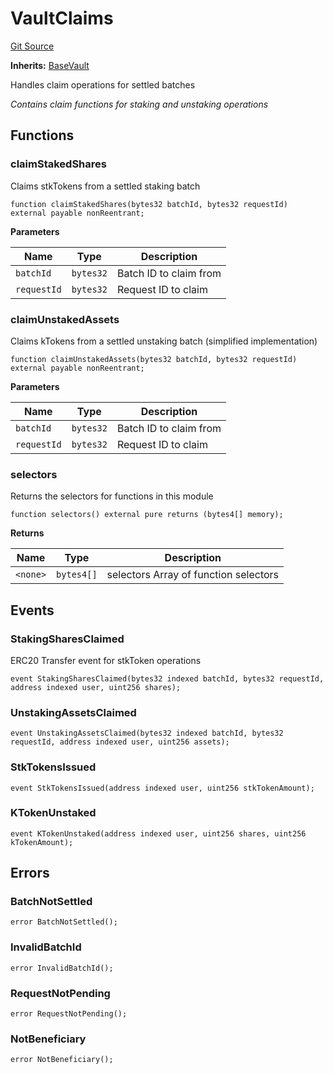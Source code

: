 # VaultClaims
[Git Source](https://github.com/VerisLabs/KAM/blob/7c4c002fe2cce8e1d11c6bc539e18f776ee440fc/src/kStakingVault/modules/VaultClaims.sol)

**Inherits:**
[BaseVault](/src/kStakingVault/base/BaseVault.sol/abstract.BaseVault.md)

Handles claim operations for settled batches

*Contains claim functions for staking and unstaking operations*


## Functions
### claimStakedShares

Claims stkTokens from a settled staking batch


```solidity
function claimStakedShares(bytes32 batchId, bytes32 requestId) external payable nonReentrant;
```
**Parameters**

|Name|Type|Description|
|----|----|-----------|
|`batchId`|`bytes32`|Batch ID to claim from|
|`requestId`|`bytes32`|Request ID to claim|


### claimUnstakedAssets

Claims kTokens from a settled unstaking batch (simplified implementation)


```solidity
function claimUnstakedAssets(bytes32 batchId, bytes32 requestId) external payable nonReentrant;
```
**Parameters**

|Name|Type|Description|
|----|----|-----------|
|`batchId`|`bytes32`|Batch ID to claim from|
|`requestId`|`bytes32`|Request ID to claim|


### selectors

Returns the selectors for functions in this module


```solidity
function selectors() external pure returns (bytes4[] memory);
```
**Returns**

|Name|Type|Description|
|----|----|-----------|
|`<none>`|`bytes4[]`|selectors Array of function selectors|


## Events
### StakingSharesClaimed
ERC20 Transfer event for stkToken operations


```solidity
event StakingSharesClaimed(bytes32 indexed batchId, bytes32 requestId, address indexed user, uint256 shares);
```

### UnstakingAssetsClaimed

```solidity
event UnstakingAssetsClaimed(bytes32 indexed batchId, bytes32 requestId, address indexed user, uint256 assets);
```

### StkTokensIssued

```solidity
event StkTokensIssued(address indexed user, uint256 stkTokenAmount);
```

### KTokenUnstaked

```solidity
event KTokenUnstaked(address indexed user, uint256 shares, uint256 kTokenAmount);
```

## Errors
### BatchNotSettled

```solidity
error BatchNotSettled();
```

### InvalidBatchId

```solidity
error InvalidBatchId();
```

### RequestNotPending

```solidity
error RequestNotPending();
```

### NotBeneficiary

```solidity
error NotBeneficiary();
```

